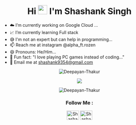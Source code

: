 <!---<h1 align="center">👋 Hi there, This is Deepayan Thakur </h1>--->
<h1 align="center">Hi <img src="https://raw.githubusercontent.com/iampavangandhi/iampavangandhi/master/gifs/Hi.gif" width="30px"> I'm Shashank Singh</h1>

<!--- ###HeLLo 👋 I'm Shashank Singh--->


- ☁️ I’m currently working on Google Cloud ...
- 📈 I’m currently learning Full stack
- 😅 I'm not an expert but can help in programming...
- 📫 Reach me at instagram @alpha_ft.rozen
- 😄 Pronouns: He/Him...
- 🤡 Fun fact: "I love playing PC games instead of coding..."
- 📧 Email me at shashank9354@gmail.com


<p align="center"> <img align="center" src="https://komarev.com/ghpvc/?username=Deepayan-Thakur&label=Total%20views&color=0088ff&style=metal" alt="Deepayan-Thakur">
<!---<p><img align="left" src="https://github-readme-stats.vercel.app/api/top-langs?username=Deepayan-Thakur&show_icons=true&locale=en&layout=compact" alt="Deepayan-Thakur" /></p>
--->
</p>
<p align="center"> <a href="https://www.instagram.com/deepayan_thakur/" target="_blank" rel="noopener noreferrer"><img src="https://img.shields.io/badge/Instagram-%23E4405F.svg?style=for-the-badge&logo=Instagram&logoColor=white" ></a> </p>


<p align = "center"><img align="center" src="https://github-readme-stats.vercel.app/api?username=Deepayan-Thakur&show_icons=true&theme=radical" alt="Deepayan-Thakur" />

</p>

<h3 align="center">Follow Me :</h3> 
<p align="center">
<a href="https://instagram.com/alpha_ft.rozen?utm_source=qr&igshid=MzNlNGNkZWQ4Mg%3D%3D" target="_blank"><img src="https://cdn.jsdelivr.net/npm/simple-icons@3.0.1/icons/instagram.svg" alt="Shashank_Singh" height="30" width="40" /></a>
<a href="https://github.com/aha141" target="_blank"><img src="https://cdn.jsdelivr.net/npm/simple-icons@3.0.1/icons/github.svg" alt="Shashank_Singh" height="30" width="40" /></a>
</p>
